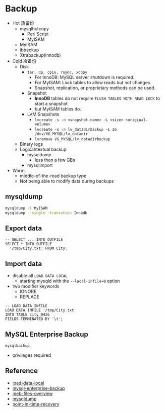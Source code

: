 # Backup


- Hot 热备份
  - mysqlhotcopy
    - Perl Script
    - MyISAM
  - MyISAM
  - ibbackup
  - Xtrabackup(Innodb)
- Cold 冷备份
  - Disk
    - ```tar, cp, cpio, rsync, xcopy```
      - For InnoDB: MySQL server shutdown is required.
      - For MyISAM: Lock tables to allow reads but not changes.
      - Snapshot, replication, or proprietary methods can be used.
    - Snapshot
      - **InnoDB** tables do not require ```FLUSH TABLES WITH READ LOCK``` to start a snapshot
      - but MyISAM tables do.
    - LVM Snapshots
      - ```lvcreate -s -n <snapshot-name> -L <size> <original-volume>```
      - ```lvcreate -s -n lv_datadirbackup -L 2G /dev/VG_MYSQL/lv_datadir```
      - ```lvremove VG_MYSQL/lv_datadirbackup```
  - Binary logs
  - Logical/textual backup
    - mysqldump
      - less then a few GBs
    - mysqlimport
- Warm
  - middle-of-the-road backup type
  - Not being able to modify data during backups



## mysqldump

```bash
mysqldump -l MyISAM
mysqldump --single -transation Innodb
```

## Export data

```mysql
-- SELECT ... INTO OUTFILE 
SELECT * INTO OUTFILE
  '/tmp/City.txt' FROM City;
```

## Import data

- disable all ```LOAD DATA LOCAL```
  - starting mysqld with the ```--local-infile=0``` option
- two modifier keywords
  - IGNORE
  - REPLACE
  
```mysql
-- LOAD DATA INFILE
LOAD DATA INFILE '/tmp/City.txt'
INTO TABLE city_0426
FIELDS TERMINATED BY '\t';
```

## MySQL Enterprise Backup

```bash
mysqlbackup
```
- privileges required



## Reference

- [load-data-local](https://dev.mysql.com/doc/refman/5.6/en/load-data-local.html)
- [mysql-enterprise-backup](https://dev.mysql.com/doc/mysql-enterprise-backup/4.1/en/intro.html)
- [meb-files-overview](https://dev.mysql.com/doc/mysql-enterprise-backup/4.1/en/meb-files-overview.html)
- [mysqldump](https://dev.mysql.com/doc/refman/5.6/en/mysqldump.html)
- [point-in-time-recovery](https://dev.mysql.com/doc/refman/5.6/en/point-in-time-recovery.html)




